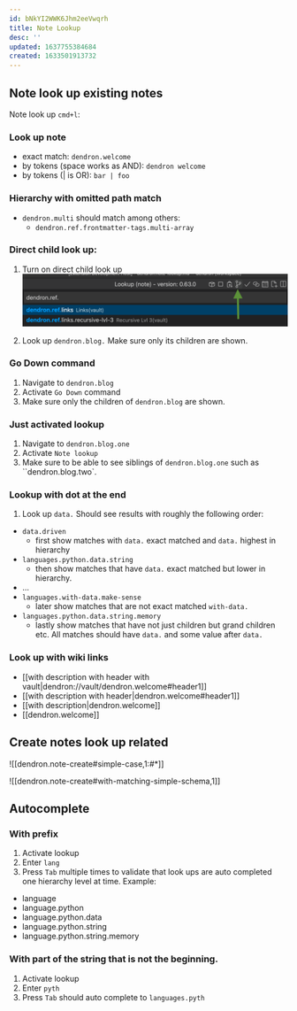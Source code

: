 ```yaml
---
id: bNkYI2WWK6Jhm2eeVwqrh
title: Note Lookup
desc: ''
updated: 1637755384684
created: 1633501913732
---
```


## Note look up existing notes
Note look up `cmd+l`:

### Look up note
* exact match: `dendron.welcome`
* by tokens (space works as AND): `dendron welcome`
* by tokens (| is OR): `bar | foo`

### Hierarchy with omitted path match
* `dendron.multi` should match among others:
    * `dendron.ref.frontmatter-tags.multi-array`
    
### Direct child look up:
1. Turn on direct child look up 
![](assets/images/Screen_Shot_2021-10-14_at_9.05.21_PM.png)

2. Look up `dendron.blog.` Make sure only its children are shown. 

### Go Down command
1. Navigate to `dendron.blog` 
2. Activate `Go Down` command
3. Make sure only the children of `dendron.blog` are shown.

### Just activated lookup
1. Navigate to `dendron.blog.one`
1. Activate `Note lookup`
1. Make sure to be able to see siblings of `dendron.blog.one` such as ``dendron.blog.two`.
            
### Lookup with dot at the end
1. Look up `data.` 
Should see results with roughly the following order:
* `data.driven`     
    * first show matches with `data.` exact matched and `data.` highest in hierarchy
* `languages.python.data.string`
    * then show matches that have `data.` exact matched but lower in hierarchy.
* ...
* `languages.with-data.make-sense` 
    * later show matches that are not exact matched `with-data.`
* `languages.python.data.string.memory` 
    * lastly show matches that have not just children but grand children etc.
All matches should have `data.` and some value after `data.`

### Look up with wiki links
* [[with description with header with vault|dendron://vault/dendron.welcome#header1]]
* [[with description with header|dendron.welcome#header1]]
* [[with description|dendron.welcome]]
* [[dendron.welcome]]

## Create notes look up related
![[dendron.note-create#simple-case,1:#*]]

![[dendron.note-create#with-matching-simple-schema,1]]

## Autocomplete
### With prefix
1. Activate lookup 
2. Enter `lang` 
3. Press `Tab` multiple times to validate that look ups are auto completed one hierarchy level at time. Example:
* language
* language.python
* language.python.data
* language.python.string
* language.python.string.memory

### With part of the string that is not the beginning.
1. Activate lookup
2. Enter `pyth`
3. Press `Tab` should auto complete to `languages.pyth` 